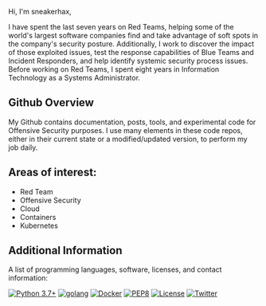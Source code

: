 Hi, I'm sneakerhax,

I have spent the last seven years on Red Teams, helping some of the world's largest software companies find and take advantage of soft spots in the company's security posture. Additionally, I work to discover the impact of those exploited issues, test the response capabilities of Blue Teams and Incident Responders, and help identify systemic security process issues. Before working on Red Teams, I spent eight years in Information Technology as a Systems Administrator.

## Github Overview

My Github contains documentation, posts, tools, and experimental code for Offensive Security purposes. I use many elements in these code repos, either in their current state or a modified/updated version, to perform my job daily.

## Areas of interest:

* Red Team
* Offensive Security
* Cloud
* Containers
* Kubernetes

## Additional Information

A list of programming languages, software, licenses, and contact information:

[![Python 3.7+](https://img.shields.io/badge/python-3.7+-FADA5E.svg?logo=python)](https://www.python.org/) [![golang](https://img.shields.io/badge/golang-1.17+-29BEB0.svg?logo=GO)](https://go.dev/)
[![Docker](https://img.shields.io/badge/docker-hub-0db7ed.svg?logo=docker)](http://hub.docker.com/u/sneakerhax) [![PEP8](https://img.shields.io/badge/code%20style-pep8-red.svg)](https://www.python.org/dev/peps/pep-0008/) [![License](https://img.shields.io/badge/license-GPL3-lightgrey.svg)](https://www.gnu.org/licenses/gpl-3.0.en.html) [![Twitter](https://img.shields.io/badge/twitter-sneakerhax-38A1F3?logo=twitter)](https://twitter.com/sneakerhax)
